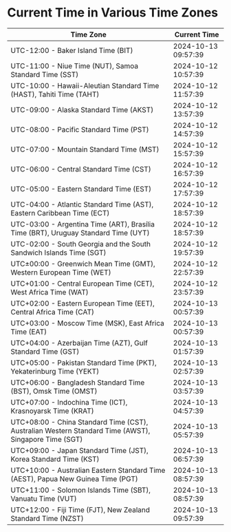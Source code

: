 # Current Time in Various Time Zones

| Time Zone | Current Time |
|-----------|--------------|
| UTC-12:00 - Baker Island Time (BIT) | 2024-10-13 09:57:39 |
| UTC-11:00 - Niue Time (NUT), Samoa Standard Time (SST) | 2024-10-12 10:57:39 |
| UTC-10:00 - Hawaii-Aleutian Standard Time (HAST), Tahiti Time (TAHT) | 2024-10-12 11:57:39 |
| UTC-09:00 - Alaska Standard Time (AKST) | 2024-10-12 13:57:39 |
| UTC-08:00 - Pacific Standard Time (PST) | 2024-10-12 14:57:39 |
| UTC-07:00 - Mountain Standard Time (MST) | 2024-10-12 15:57:39 |
| UTC-06:00 - Central Standard Time (CST) | 2024-10-12 16:57:39 |
| UTC-05:00 - Eastern Standard Time (EST) | 2024-10-12 17:57:39 |
| UTC-04:00 - Atlantic Standard Time (AST), Eastern Caribbean Time (ECT) | 2024-10-12 18:57:39 |
| UTC-03:00 - Argentina Time (ART), Brasília Time (BRT), Uruguay Standard Time (UYT) | 2024-10-12 18:57:39 |
| UTC-02:00 - South Georgia and the South Sandwich Islands Time (SGT) | 2024-10-12 19:57:39 |
| UTC±00:00 - Greenwich Mean Time (GMT), Western European Time (WET) | 2024-10-12 22:57:39 |
| UTC+01:00 - Central European Time (CET), West Africa Time (WAT) | 2024-10-12 23:57:39 |
| UTC+02:00 - Eastern European Time (EET), Central Africa Time (CAT) | 2024-10-13 00:57:39 |
| UTC+03:00 - Moscow Time (MSK), East Africa Time (EAT) | 2024-10-13 00:57:39 |
| UTC+04:00 - Azerbaijan Time (AZT), Gulf Standard Time (GST) | 2024-10-13 01:57:39 |
| UTC+05:00 - Pakistan Standard Time (PKT), Yekaterinburg Time (YEKT) | 2024-10-13 02:57:39 |
| UTC+06:00 - Bangladesh Standard Time (BST), Omsk Time (OMST) | 2024-10-13 03:57:39 |
| UTC+07:00 - Indochina Time (ICT), Krasnoyarsk Time (KRAT) | 2024-10-13 04:57:39 |
| UTC+08:00 - China Standard Time (CST), Australian Western Standard Time (AWST), Singapore Time (SGT) | 2024-10-13 05:57:39 |
| UTC+09:00 - Japan Standard Time (JST), Korea Standard Time (KST) | 2024-10-13 06:57:39 |
| UTC+10:00 - Australian Eastern Standard Time (AEST), Papua New Guinea Time (PGT) | 2024-10-13 08:57:39 |
| UTC+11:00 - Solomon Islands Time (SBT), Vanuatu Time (VUT) | 2024-10-13 08:57:39 |
| UTC+12:00 - Fiji Time (FJT), New Zealand Standard Time (NZST) | 2024-10-13 09:57:39 |
